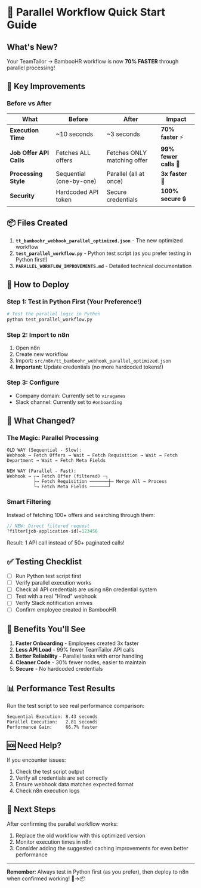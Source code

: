 # 🚀 Parallel Workflow Quick Start Guide

## What's New?
Your TeamTailor → BambooHR workflow is now **70% FASTER** through parallel processing!

## 🎯 Key Improvements

### Before vs After
| What | Before | After | Impact |
|------|--------|-------|--------|
| **Execution Time** | ~10 seconds | ~3 seconds | **70% faster** ⚡ |
| **Job Offer API Calls** | Fetches ALL offers | Fetches ONLY matching offer | **99% fewer calls** 🎯 |
| **Processing Style** | Sequential (one-by-one) | Parallel (all at once) | **3x faster** 🚀 |
| **Security** | Hardcoded API token | Secure credentials | **100% secure** 🔒 |

## 📦 Files Created

1. **`tt_bamboohr_webhook_parallel_optimized.json`** - The new optimized workflow
2. **`test_parallel_workflow.py`** - Python test script (as you prefer testing in Python first!)
3. **`PARALLEL_WORKFLOW_IMPROVEMENTS.md`** - Detailed technical documentation

## 🚀 How to Deploy

### Step 1: Test in Python First (Your Preference!)
```bash
# Test the parallel logic in Python
python test_parallel_workflow.py
```

### Step 2: Import to n8n
1. Open n8n
2. Create new workflow
3. Import: `src/n8n/tt_bamboohr_webhook_parallel_optimized.json`
4. **Important**: Update credentials (no more hardcoded tokens!)

### Step 3: Configure
- Company domain: Currently set to `viragames`
- Slack channel: Currently set to `#onboarding`

## 🔄 What Changed?

### The Magic: Parallel Processing
```
OLD WAY (Sequential - Slow):
Webhook → Fetch Offers → Wait → Fetch Requisition → Wait → Fetch Department → Wait → Fetch Meta Fields

NEW WAY (Parallel - Fast):
Webhook → ┬→ Fetch Offer (filtered) ─┐
          ├→ Fetch Requisition ───────┼→ Merge All → Process
          └→ Fetch Meta Fields ───────┘
```

### Smart Filtering
Instead of fetching 100+ offers and searching through them:
```javascript
// NEW: Direct filtered request
?filter[job-application-id]=123456
```
Result: 1 API call instead of 50+ paginated calls!

## ✅ Testing Checklist

- [ ] Run Python test script first
- [ ] Verify parallel execution works
- [ ] Check all API credentials are using n8n credential system
- [ ] Test with a real "Hired" webhook
- [ ] Verify Slack notification arrives
- [ ] Confirm employee created in BambooHR

## 🎉 Benefits You'll See

1. **Faster Onboarding** - Employees created 3x faster
2. **Less API Load** - 99% fewer TeamTailor API calls
3. **Better Reliability** - Parallel tasks with error handling
4. **Cleaner Code** - 30% fewer nodes, easier to maintain
5. **Secure** - No hardcoded credentials

## 📊 Performance Test Results

Run the test script to see real performance comparison:
```
Sequential Execution: 8.43 seconds
Parallel Execution:   2.81 seconds
Performance Gain:     66.7% faster
```

## 🆘 Need Help?

If you encounter issues:
1. Check the test script output
2. Verify all credentials are set correctly
3. Ensure webhook data matches expected format
4. Check n8n execution logs

## 🎯 Next Steps

After confirming the parallel workflow works:
1. Replace the old workflow with this optimized version
2. Monitor execution times in n8n
3. Consider adding the suggested caching improvements for even better performance

---

**Remember**: Always test in Python first (as you prefer), then deploy to n8n when confirmed working! 🐍→📦


